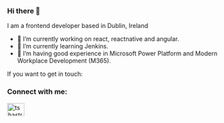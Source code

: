 ### Hi there 👋

I am a frontend developer based in Dublin, Ireland

- 🔭 I’m currently working on react, reactnative and angular.
- 🌱 I’m currently learning Jenkins.
- 🎡 I’m having good experience in Microsoft Power Platform and Modern Workplace Development (M365).

If you want to get in touch:

<h3 align="left">Connect with me:</h3>
<p align="left">
<a href="https://linkedin.com/in/tshastri" target="blank"><img align="center" src="https://raw.githubusercontent.com/rahuldkjain/github-profile-readme-generator/master/src/images/icons/Social/linked-in-alt.svg" alt="tshastri" height="30" width="40" /></a>
</p>
